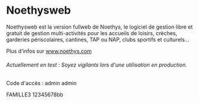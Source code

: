 Noethysweb
==================
Noethysweb est la version fullweb de Noethys, le logiciel de gestion libre et gratuit de gestion multi-activités pour 
les accueils de loisirs, crèches, garderies périscolaires, cantines, TAP ou NAP, clubs sportifs et culturels...

Plus d'infos sur www.noethys.com

###### Actuellement en test : Soyez vigilants lors d'une utilisation en production.

Code d'accès : 
admin
admin

FAMILLE3
12345678bb

